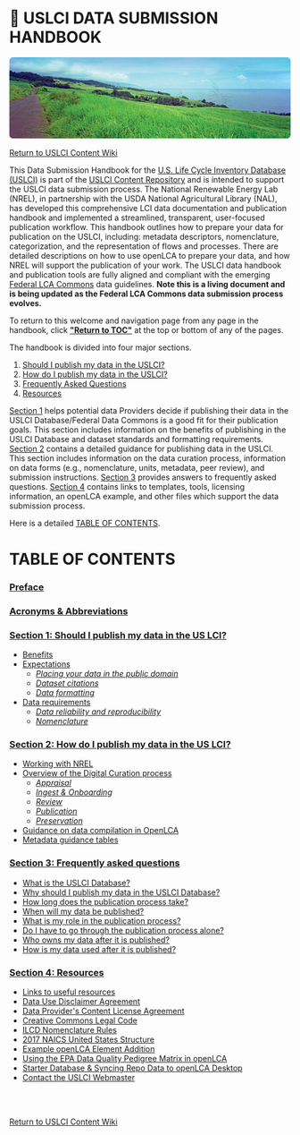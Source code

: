 # :notebook: USLCI DATA SUBMISSION HANDBOOK
![](../../images/site_hpphoto_buildings_lci.png)

[Return to USLCI Content Wiki](https://github.com/uslci-admin/uslci-content/wiki)


This Data Submission Handbook for the [U.S. Life Cycle Inventory Database (USLCI)][uslci] is part of the [USLCI Content Repository](https://github.com/uslci-admin/uslci-content/wiki) and is intended to support the USLCI data submission process. The National Renewable Energy Lab (NREL), in partnership with the USDA National Agricultural Library (NAL), has developed this comprehensive LCI data documentation and publication handbook and implemented a streamlined, transparent, user-focused publication workflow. This handbook outlines how to prepare your data for publication on the USLCI, including: metadata descriptors, nomenclature, categorization, and the representation of flows and processes. There are detailed descriptions on how to use openLCA to prepare your data, and how NREL will support the publication of your work. The USLCI data handbook and publication tools are fully aligned and compliant with the emerging [Federal LCA Commons](https://www.lcacommons.gov/) data guidelines.  **Note this is a living document and is being updated as the Federal LCA Commons data submission process evolves.**

To return to this welcome and navigation page from any page in the handbook, click [**"Return to TOC"**](#toc) at the top or bottom of any of the pages.


The handbook is divided into four major sections.  
1. [Should I publish my data in the USLCI?](./01-should-i-publish-in-the-uslci.md)
1. [How do I publish my data in the USLCI?](./02-how-to-publish-in-the-uslci.md)
1. [Frequently Asked Questions](./03-frequently-asked-questions.md)
1. [Resources](./04-resources/resources.md)

[Section 1](./01-should-i-publish-in-the-uslci.md) helps potential data Providers decide if publishing their data in the USLCI Database/Federal Data Commons is a good fit for their publication goals. This section includes information on the benefits of publishing in the USLCI Database and dataset standards and formatting requirements.  [Section 2](./02-how-to-publish-in-the-uslci.md) contains a detailed guidance for publishing data in the USLCI. This section includes information on the data curation process, information on data forms (e.g., nomenclature, units, metadata, peer review), and submission instructions.  [Section 3](./03-frequently-asked-questions.md) provides answers to frequently asked questions.  [Section 4](./04-resources/04-resources.md) contains links to templates, tools, licensing information, an openLCA example, and other files which support the data submission process.  

Here is a detailed [TABLE OF CONTENTS](#toc).

<a id="toc"></a>
# TABLE OF CONTENTS


### [Preface](./00-preface.md)
### [Acronyms & Abbreviations](./00-acronyms-abbreviations.md)
### [Section 1: Should I publish my data in the US LCI?](./01-should-i-publish-in-the-uslci.md)
  * [Benefits](./01-should-i-publish-in-the-uslci.md#benefits)
  * [Expectations](./01-should-i-publish-in-the-uslci.md#expectations)
    * [_Placing your data in the public domain_](./01-should-i-publish-in-the-uslci.md#placing-your-data-in-the-public-domain)
    * [_Dataset citations_](./01-should-i-publish-in-the-uslci.md#dataset-citations)
    * [_Data formatting_](./01-should-i-publish-in-the-uslci.md#data-formatting)
  * [Data requirements](./01-should-i-publish-in-the-uslci.md#data-requirements)
    * [_Data reliability and reproducibility_](./01-should-i-publish-in-the-uslci.md#data-reliability-and-reproducibility)
    * [_Nomenclature_](./01-should-i-publish-in-the-uslci.md#nomenclature)
### [Section 2: How do I publish my data in the US LCI?](./02-how-to-publish-in-the-uslci.md)
  * [Working with NREL](./02-how-to-publish-in-the-uslci.md#working-with-nrel)
  * [Overview of the Digital Curation process](./02-how-to-publish-in-the-uslci.md#overview-digital-curation)
    * [_Appraisal_](./02-how-to-publish-in-the-uslci.md#appraisal)
    * [_Ingest & Onboarding_](./02-how-to-publish-in-the-uslci.md#ingest-and-onboarding)
    * [_Review_](./02-how-to-publish-in-the-uslci.md#review)
    * [_Publication_](./02-how-to-publish-in-the-uslci.md#publication)
    * [_Preservation_](./02-how-to-publish-in-the-uslci.md#preservation)
  * [Guidance on data compilation in OpenLCA](./02-how-to-publish-in-the-uslci.md#guidance-data-compilation-openlca)
  * [Metadata guidance tables](./02-how-to-publish-in-the-uslci.md#metadata-guidance-tables)
### [Section 3: Frequently asked questions](./03-frequently-asked-questions.md)
  * [What is the USLCI Database?](./03-frequently-asked-questions.md#what-is-uslci)
  * [Why should I publish my data in the USLCI Database?](./03-frequently-asked-questions.md#why-publish-in-uslci)
  * [How long does the publication process take?](./03-frequently-asked-questions.md#how-long-to-publish)
  * [When will my data be published?](./03-frequently-asked-questions.md#when-data-published)
  * [What is my role in the publication process?](./03-frequently-asked-questions.md#my-role-in-publishing)
  * [Do I have to go through the publication process alone?](./03-frequently-asked-questions.md#go-through-publishing-alone)
  * [Who owns my data after it is published?](./03-frequently-asked-questions.md#who-owns-published-data)
  * [How is my data used after it is published?](./03-frequently-asked-questions.md#how-published-data-used)
### [Section 4: Resources](./04-resources/04-resources.md)
  * [Links to useful resources](./04-resources/04-resources.md)
  * [Data Use Disclaimer Agreement](./04-resources/04-App-A.md)
  * [Data Provider's Content License Agreement](./04-resources/04-App-B.md)
  * [Creative Commons Legal Code](./04-resources/04-App-C.md)
  * [ILCD Nomenclature Rules](./04-resources/04-App-D.md)
  * [2017 NAICS United States Structure](./04-resources/04-App-E.md)
  * [Example openLCA Element Addition](./04-resources/04-App-F.md)
  * [Using the EPA Data Quality Pedigree Matrix in openLCA](./04-resources/04-App-G.md)
  * [Starter Database & Syncing Repo Data to openLCA Desktop](./04-resources/04-App-H.md)
  * [Contact the USLCI Webmaster](https://www.nrel.gov/lci/contacts.html)
  
  <br>
  <br>
  
  [Return to USLCI Content Wiki](https://github.com/uslci-admin/uslci-content/wiki)
  
    
[uslci]: https://uslci.lcacommons.gov/uslci/search   
